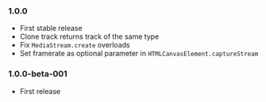### 1.0.0

* First stable release
* Clone track returns track of the same type
* Fix `MediaStream.create` overloads
* Set framerate as optional parameter in `HTMLCanvasElement.captureStream`


### 1.0.0-beta-001

* First release
